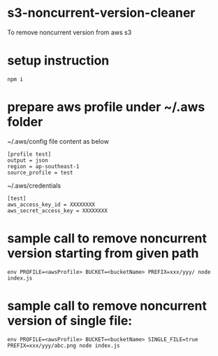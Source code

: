 # s3-noncurrent-version-cleaner
To remove noncurrent version from aws s3

# setup instruction
```
npm i
```

# prepare aws profile under ~/.aws folder

~/.aws/config file content as below
```
[profile test]
output = json
region = ap-southeast-1
source_profile = test
```

~/.aws/credentials
```
[test]
aws_access_key_id = XXXXXXXX
aws_secret_access_key = XXXXXXXX
```

# sample call to remove noncurrent version starting from given path
```
env PROFILE=<awsProfile> BUCKET=<bucketName> PREFIX=xxx/yyy/ node index.js
```

# sample call to remove noncurrent version of single file:
```
env PROFILE=<awsProfile> BUCKET=<bucketName> SINGLE_FILE=true PREFIX=xxx/yyy/abc.png node index.js
```
